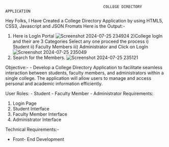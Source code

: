                                                COLLEGE DIRECTORY APPLICATION
Hey Folks,
I Have Created a College Directory Application by using HTML5, CSS3, Javascript and JSON Fromats
Here is the Output:-
1) Here is LogIn Portal
![Screenshot 2024-07-25 234924](https://github.com/user-attachments/assets/9245fed1-96a5-414e-8912-db2f3cc60ed9)
2)College logIn and their are 3 Categories
Select any one proceed the process
   i) Student
   ii) Faculty Members
   iii) Administrator and Click on LogIn
![Screenshot 2024-07-25 235049](https://github.com/user-attachments/assets/c417ec5f-68fa-4989-82a5-fae25f8a47a2)
3) Search for the Members.
![Screenshot 2024-07-25 235121](https://github.com/user-attachments/assets/79b405e7-8490-4b37-9e8a-830c51cd931b)



Objective:-
        - Develop a College Directory Application to facilitate seamless interaction between students, faculty members, and administrators within a single college. The application will allow users to manage and access personal and academic information efficiently.

User Roles:
     - Student
     - Faculty Member
     - Administrator
Requirements:
1. Login Page
2. Student Interface
3. Faculty Member Interface
4. Administrator Interface

Technical Requirements:-
   - Front- End Development
